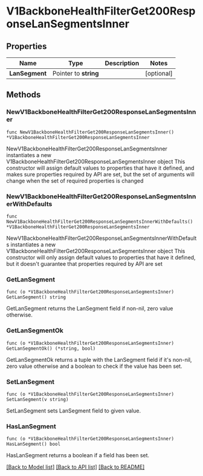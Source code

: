 # V1BackboneHealthFilterGet200ResponseLanSegmentsInner

## Properties

Name | Type | Description | Notes
------------ | ------------- | ------------- | -------------
**LanSegment** | Pointer to **string** |  | [optional] 

## Methods

### NewV1BackboneHealthFilterGet200ResponseLanSegmentsInner

`func NewV1BackboneHealthFilterGet200ResponseLanSegmentsInner() *V1BackboneHealthFilterGet200ResponseLanSegmentsInner`

NewV1BackboneHealthFilterGet200ResponseLanSegmentsInner instantiates a new V1BackboneHealthFilterGet200ResponseLanSegmentsInner object
This constructor will assign default values to properties that have it defined,
and makes sure properties required by API are set, but the set of arguments
will change when the set of required properties is changed

### NewV1BackboneHealthFilterGet200ResponseLanSegmentsInnerWithDefaults

`func NewV1BackboneHealthFilterGet200ResponseLanSegmentsInnerWithDefaults() *V1BackboneHealthFilterGet200ResponseLanSegmentsInner`

NewV1BackboneHealthFilterGet200ResponseLanSegmentsInnerWithDefaults instantiates a new V1BackboneHealthFilterGet200ResponseLanSegmentsInner object
This constructor will only assign default values to properties that have it defined,
but it doesn't guarantee that properties required by API are set

### GetLanSegment

`func (o *V1BackboneHealthFilterGet200ResponseLanSegmentsInner) GetLanSegment() string`

GetLanSegment returns the LanSegment field if non-nil, zero value otherwise.

### GetLanSegmentOk

`func (o *V1BackboneHealthFilterGet200ResponseLanSegmentsInner) GetLanSegmentOk() (*string, bool)`

GetLanSegmentOk returns a tuple with the LanSegment field if it's non-nil, zero value otherwise
and a boolean to check if the value has been set.

### SetLanSegment

`func (o *V1BackboneHealthFilterGet200ResponseLanSegmentsInner) SetLanSegment(v string)`

SetLanSegment sets LanSegment field to given value.

### HasLanSegment

`func (o *V1BackboneHealthFilterGet200ResponseLanSegmentsInner) HasLanSegment() bool`

HasLanSegment returns a boolean if a field has been set.


[[Back to Model list]](../README.md#documentation-for-models) [[Back to API list]](../README.md#documentation-for-api-endpoints) [[Back to README]](../README.md)


